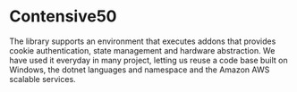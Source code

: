 # Contensive50
The library supports an environment that executes addons that provides cookie authentication, state management and hardware abstraction. We have used it everyday in many project, letting us reuse a code base built on Windows, the dotnet languages and namespace and the Amazon AWS scalable services.
